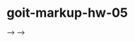 # goit-markup-hw-05

<!-- Критерии приёма работы наставником Проект «A1» Все стили написаны в одном файле styles.css, который
находится в папке css.

«A2» Исходный код отформатирован при помощи Prettier.

«A3» Все изображения и текстовый контент взяты из макета.

«A4» На всех HTML-страницах подключен нормализатор стилей modern-nomalize.

«A5» Код написан следуя руководству. -->

<!-- «A6» Скрипт модального окна подключен в HTML отдельным файлом modal.js. -->

<!-- Разметка «B1» Выполнена HTML-разметка всех элементов макета. -->

<!-- «B2» Теги использованы согласно их семантического смысла. -->

<!-- Оформление «C1» Для всех эффектов ховера и фокуса (цвет, фон, тень) сделаны переходы. Время - 250ms,
функция распределения времени - cubic-bezier(0.4, 0, 0.2, 1).

«C2» В переходах и анимациях явно указаны анимируемые свойства. Нигде нет значения all. -->

<!-- «C3» В секции Чем мы занимаемся текст с фоном спозиционирован поверх изображения. -->

<!-- «C4» В главной навигации, при помощи псевдоэлемента ::after, сделано подчёркивание ссылки текущей
страницы (на которой сейчас находится пользователь). -->

<!-- «C5» Синий оверлей с текстом на карточках страницы Портфолио появляется при ховере в любом месте
карточки. -->

<!-- «C6» Синий оверлей в карточках страницы Портфолио выезжает снизу, как показано на видео. -->

<!-- card overlay preview «C7» У псевдоэлементов нет текстового контента в свойстве content. Они
использованы исключительно для декоративного оформления. -->

<!-- Модальное окно «D1» Выполнена разметка и оформление «бекдропа» (тёмного полупрозрачного фона)
модального окна. -->

<!-- «D2» «Бекдроп» заполняет 100% высоты и ширины вьюпорта браузера и фиксирован в нём. -->

<!-- «D3» Выполнена разметка и оформление модального окна. -->

<!-- «D4» Модальное окно вертикально и горизонтально спозиционировано посередине бекдропа. -->

<!-- «D5» Выполнена разметка и оформление кнопки закрытия модального окна в верхнем правом углу. -->

<!-- «D6» Изначально модальное окно и бекдроп скрыты при помощи класса is-hidden на бекдропе, в селекторе
которого используются свойства visibility, opacity и pointer-events. -->

<!-- «D7» Если убрать с бекдропа класс is-hidden - появляется бекдроп и модальное окно. -->

<!-- «D8» Появление и скрытие модального окна анимировано при помощи перехода с произвольным эффектом,
например scale или translate, и opacity. -->

<!-- Открытие/закрытие модального окна Модальное окно с формой заявки открывается по клику на кнопку
"Заказать услугу". Для того чтобы скрипт сработал необходимо добавить в разметку специальные
атрибуты, по которым скрипт ищет элементы: -->

<!-- data-modal-open - на кнопку открытия модального окна. data-modal-close - на кнопку закрытия
модального окна. data-modal - на бекдроп модального окна. После чего, перед закрывающим тегом body
добавить тег script со ссылкой на файл скрипта для модально окна. Можно посмотреть видео-инструкцию. -->

<!-- <body>
  <!-- Вся твоя разметка, включая разметку модалки -->

  <!-- Ставим перед закрывающим тегом body -->
  <script src="./js/modal.js"></script>
</body> -->
<!-- Скрипт который необходимо скопировать и вставить в файл modal.js.

<!-- (() => { const refs = { openModalBtn: document.querySelector("[data-modal-open]"), closeModalBtn:
document.querySelector("[data-modal-close]"), modal: document.querySelector("[data-modal]"), };

refs.openModalBtn.addEventListener("click", toggleModal);
refs.closeModalBtn.addEventListener("click", toggleModal);

function toggleModal() { refs.modal.classList.toggle("is-hidden"); } })(); --> -->
